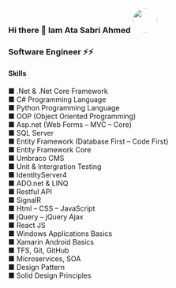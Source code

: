 ### Hi there 👋 Iam Ata Sabri Ahmed <img src="https://avatars1.githubusercontent.com/u/20510970?s=460&u=f274857fbeca229272b2c161c5cd6c571dd86052&v=4" width="50" height="50" style="border-radius:50px;" />

### Software Engineer ⚡⚡


<!--
- 🔭 I’m currently working on ...
- 🌱 I’m currently learning ...
- 👯 I’m looking to collaborate on ...
- 🤔 I’m looking for help with ...
- 💬 Ask me about ...
- 📫 How to reach me: ...
- 😄 Pronouns: ...
- ⚡ Fun fact: ...
-->
 #### Skills 

■ .Net & .Net Core Framework <br/>
■ C# Programming Language <br/>
■ Python Programming Language <br/>
■ OOP (Object Oriented Programming) <br/>
■ Asp.net (Web Forms – MVC – Core) <br/>
■ SQL Server  <br/>
■ Entity Framework (Database First – Code First) <br/>
■ Entity Framework Core <br/>
■ Umbraco CMS <br/>
■ Unit & Intergration Testing <br/>
■ IdentityServer4 <br/>
■ ADO.net & LINQ <br/>
■ Restful API <br/>
■ SignalR <br/>
■ Html – CSS – JavaScript <br/>
■ jQuery – jQuery Ajax <br/>
■ React JS <br/>
■ Windows Applications Basics <br/>
■ Xamarin Android Basics <br/>
■ TFS, Git, GitHub <br/>
■ Microservices, SOA <br/>
■ Design Pattern <br/>
■ Solid Design Principles <br/>

